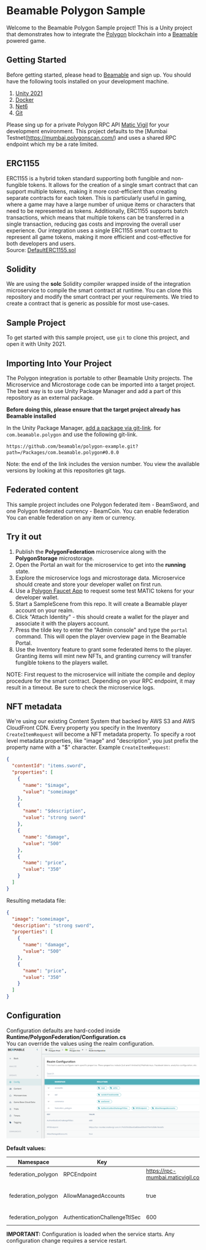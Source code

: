 # Beamable Polygon Sample

Welcome to the Beamable Polygon Sample project! This is a Unity project that demonstrates how
to integrate the [Polygon](https://polygon.technology/) blockchain into a [Beamable](https://beamable.com/)
powered game.

## Getting Started

Before getting started, please head to [Beamable](https://beamable.com/) and sign up.
You should have the following tools installed on your development machine.

1. [Unity 2021](https://unity.com/download)
2. [Docker](https://www.docker.com/products/docker-desktop/)
3. [Net6](https://dotnet.microsoft.com/en-us/download/dotnet/6.0)
4. [Git](https://git-scm.com/downloads)

Please sing up for a private Polygon RPC API [Matic Vigil](https://rpc.maticvigil.com/) for
your development environment. This project defaults to the [Mumbai Testnet(https://mumbai.polygonscan.com/) and uses a shared RPC endpoint
which my be a rate limited.

## ERC1155
ERC1155 is a hybrid token standard supporting both fungible and non-fungible tokens. It allows for the creation
of a single smart contract that can support multiple tokens, making it more cost-efficient than creating separate
contracts for each token. This is particularly useful in gaming, where a game may have a large number of 
unique items or characters that need to be represented as tokens. Additionally, ERC1155 supports batch 
transactions, which means that multiple tokens can be transferred in a single transaction, reducing gas costs 
and improving the overall user experience. Our integration uses a single ERC1155 smart contract to represent 
all game tokens, making it more efficient and cost-effective for both developers and users.  
Source: [DefaultERC1155.sol](https://github.com/beamable/polygon-example/blob/main/Packages/com.beamable.polygon/Runtime/PolygonFederation/Solidity/Contracts/DefaultERC1155.sol)  

## Solidity
We are using the **solc** Solidity compiler wrapped inside of the integration microservice to compile the smart contract
at runtime. You can clone this repository and modify the smart contract per your requirements. We tried to create a contract
that is generic as possible for most use-cases.

## Sample Project
To get started with this sample project, use `git` to clone this project, and open it
with Unity 2021.

## Importing Into Your Project
The Polygon integration is portable to other Beamable Unity projects. The Microservice and
Microstorage code can be imported into a target project. The best way is to use Unity Package Manager
and add a part of this repository as an external package.

**Before doing this, please ensure that the target project already has Beamable installed**

In the Unity Package Manager, [add a package via git-link](https://docs.unity3d.com/Manual/upm-ui-giturl.html).
for `com.beamable.polygon` and use the following git-link.
```shell
https://github.com/beamable/polygon-example.git?path=/Packages/com.beamable.polygon#0.0.0
```

Note: the end of the link includes the version number. You view the available versions by looking
at this repositories git tags.

## Federated content
This sample project includes one Polygon federated item - BeamSword, and one Polygon federated currency - BeamCoin. You can enable federation
You can enable federation on any item or currency.

## Try it out
1. Publish the **PolygonFederation** microservice along with the **PolygonStorage** microstorage.
2. Open the Portal an wait for the microservice to get into the **running** state.
3. Explore the microservice logs and microstorage data. Microservice should create and store your developer wallet on first run.
4. Use a [Polygon Faucet App](https://faucet.polygon.technology/) to request some test MATIC tokens for your developer wallet.
5. Start a SampleScene from this repo. It will create a Beamable player account on your realm.
6. Click "Attach Identity" - this should create a wallet for the player and associate it with the players account.
7. Press the tilde key to enter the "Admin console" and type the `portal` command. This will open the player overview page in the Beamable Portal.
8. Use the Inventory feature to grant some federated items to the player. Granting items will mint new NFTs, and granting currency will transfer fungible tokens to the players wallet.

NOTE: First request to the microservice will initiate the compile and deploy procedure for the smart contract. Depending on your RPC endpoint, it may result in a timeout. Be sure to check the microservice logs.

## NFT metadata
We're using our existing Content System that backed by AWS S3 and AWS CloudFront CDN. Every property you specify in the Inventory `CreateItemRequest` will become a NFT metadata property.
To specify a root level metadata properties, like "image" and "description", you just prefix the property name with a "$" character.
Example `CreateItemRequest`:
```json
{
  "contentId": "items.sword",
  "properties": [
    {
      "name": "$image",
      "value": "someimage"
    },
    {
      "name": "$description",
      "value": "strong sword"
    },
    {
      "name": "damage",
      "value": "500"
    },
    {
      "name": "price",
      "value": "350"
    }
  ]
}
```
Resulting metadata file:
```json
{
  "image": "someimage",
  "description": "strong sword",
  "properties": [
    {
      "name": "damage",
      "value": "500"
    },
    {
      "name": "price",
      "value": "350"
    }
  ]
}
```

## Configuration
Configuration defaults are hard-coded inside **Runtime/PolygonFederation/Configuration.cs**  
You can override the values using the realm configuration.  
![Realm Configuration Example](Screenshots/realm-config.png)

**Default values:**

| **Namespace**      | **Key**                       | **Default value**                                                             | **Description**                                                               |
|--------------------|-------------------------------|-------------------------------------------------------------------------------|-------------------------------------------------------------------------------|
| federation_polygon | RPCEndpoint                   | https://rpc-mumbai.maticvigil.com/v1/9d02f632ba42a806ee80bd57f4e1b358c7dcddfc | Cluster RPC API URI                                                           |
| federation_polygon | AllowManagedAccounts          | true                                                                          | Allow custodial wallets for players                                           |
| federation_polygon | AuthenticationChallengeTtlSec | 600                                                                           | Authentication challenge TTL |

**IMPORTANT:** Configuration is loaded when the service starts. Any configuration change requires a service restart.